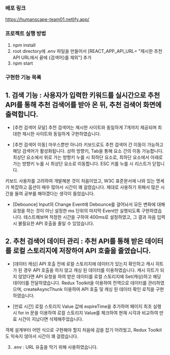### 배포 링크
https://humanscape-team01.netlify.app/

### 프로젝트 실행 방법
1. npm install
2. root directory에 .env 파일을 만들어서  [REACT_APP_API_URL= "제시한 추천 API URL에서 끝에 {검색어}를 제외"] 추가
3. npm start

### 구현한 기능 목록
## 1. 검색 기능 : 사용자가 입력한 키워드를 실시간으로 추천 API를 통해 추천 검색어를 받아 온 뒤, 추천 검색어 화면에 출력합니다.
  - [추천 검색어 모달]
  추천 검색어는 제시한 사이트와 동일하게 7개까지 제공되며 최대한 제시한 사이트와 동일하게 구현하였습니다.
  
  - [추천 검색어 이동]
  마우스뿐만 아니라 키보드로도 추천 검색어 간 이동이 가능하고 해당 검색어가 활성화됩니다. 상하 방향키, Tab을 통해 요소 간의 이동 가능합니다.
  최상단 요소에서 위로 가는 방향키 누를 시 최하단 요소로, 최하단 요소에서 아래로 가는 방향키 누를 시 최상단 요소로 이동합니다. ESC 키를 누를 시 리스트가 닫힙니다.
  
  키보드 사용자를 고려하여 개발해본 것이 처음이었고, W3C 표준문서에 나와 있는 명세가 복잡하고 옵션이 매우 많아서 시간이 꽤 걸렸습니다.
  제대로 사용하기 위해서 많은 시간을 들여 공부를 해야겠다는 생각이 들었습니다.
     
  - [Debounce]
  Input의 Change Event에 Debounce를 걸어놔서 모든 변화에 대해 요청을 하는 것이 아닌 설정한 ms 단위의 마지막 Event만 실행되도록 구현하였습니다.
  테스트해보며 적정한 시간을 구하여 400ms로 설정하였고, 그 결과 자음 입력 시 불필요한 API 호출을 줄일 수 있었습니다.
  
  
## 2. 추천 검색어 데이터 관리 : 추천 API를 통해 받은 데이터를 로컬 스토리지에 저장하여 API 호출을 줄였습니다.
  - [데이터 캐싱]
  API 호출 전에 로컬 스토리지에 데이터가 있는지 확인하고 캐시 히트가 된 경우 API 호출을 하지 않고 캐싱 된 데이터를 이용하였습니다.
  캐시 히트가 되지 않았다면 API 요청을 하여 받은 데이터를 로컬 스토리지에 Set(캐싱)하고 해당 데이터를 전달하였습니다.
  Redux Toolkit을 이용하여 전역으로 데이터를 관리하였으며, createAsyncThunk 이용하여 API 호출 및 캐싱 된 데이터 확인 로직을 구현하였습니다.
  
  - [만료 시간]
  로컬 스토리지 Value 값에 expireTime을 추가하여 페이지 최초 실행 시 for in 문을 이용하여 로컬 스토리지 Value를 체크하여 현재 시각과 비교하여 만료 시간이 지났다면 삭제해주었습니다.

  객체 설계부터 어떤 식으로 구현해야 할지 처음에 감을 잡기 어려웠고, Redux Toolkit도 익숙지 않아서 시간이 꽤 걸렸습니다.
  
3. .env : URL 유출을 막기 위해 사용하였습니다.



